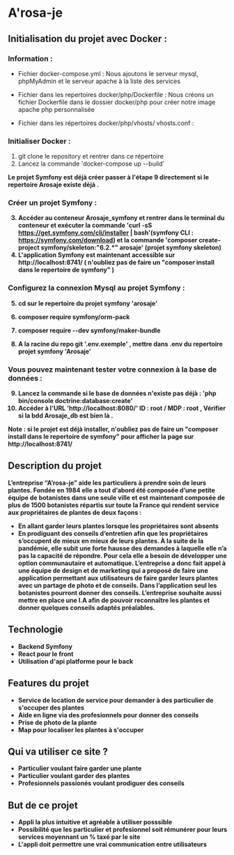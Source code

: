 
# A'rosa-je

## Initialisation du projet avec Docker : 

### Information : 

- Fichier docker-compose.yml : Nous ajoutons le serveur mysql, phpMyAdmin et le serveur apache à la liste des services

- Fichier dans les repertoires docker/php/Dockerfile : Nous créons un fichier Dockerfile dans le dossier docker/php pour créer notre image apache php personnalisée

- Fichier dans les répertoires docker/php/vhosts/ vhosts.conf :

### Initialiser Docker :

1. git clone le repository et rentrer dans ce répertoire
2. Lancez la commande 'docker-compose up --build'

<b>Le projet Symfony est déjà créer passer à l'étape 9 directement si le repertoire Arosaje existe déjà .<b>

### Créer un projet Symfony : 

3. Accéder au conteneur Arosaje_symfony et rentrer dans le terminal du conteneur et exécuter la commande
'curl -sS https://get.symfony.com/cli/installer | bash'(symfony CLI : https://symfony.com/download) et la commande 'composer create-project symfony/skeleton:"6.2.*" arosaje' (projet symfony skeleton)
4. L'application Symfony est maintenant accessible sur http://localhost:8741/ ( n'oubliez pas de faire un "composer install dans le repertoire de symfony" ) 

### Configurez la connexion Mysql au projet Symfony : 

5. cd sur le repertoire du projet symfony 'arosaje'
6. composer require symfony/orm-pack
7. composer require --dev symfony/maker-bundle

8. A la racine du repo git '.env.exemple' , mettre dans .env du repertoire projet symfony 'Arosaje'

### Vous pouvez maintenant tester votre connexion à la base de données :

9. Lancez la commande si le base de données n'existe pas déjà : 'php bin/console doctrine:database:create'
10. Accéder à l'URL 'http://localhost:8080/' ID : root / MDP : root , Vérifier si la bdd Arosaje_db est bien là .

Note : si le projet est déjà installer, n'oubliez pas de faire un "composer install dans le repertoire de symfony" pour afficher la page sur http://localhost:8741/


## Description du projet
L’entreprise “A’rosa-je” aide les particuliers à prendre soin de leurs plantes.
Fondée en 1984 elle a tout d’abord été composée d’une petite équipe de botanistes dans une seule ville et
est maintenant composée de plus de 1500 botanistes répartis sur toute la France qui rendent service aux
propriétaires de plantes de deux façons :
- En allant garder leurs plantes lorsque les propriétaires sont absents
- En prodiguant des conseils d’entretien afin que les propriétaires s’occupent de mieux en mieux de leurs
plantes.
À la suite de la pandémie, elle subit une forte hausse des demandes à laquelle elle n’a pas la capacité de
répondre. Pour cela elle a besoin de développer une option communautaire et automatique.
L’entreprise a donc fait appel à une équipe de design et de marketing qui a proposé de faire une application
permettant aux utilisateurs de faire garder leurs plantes avec un partage de photo et de conseils.
Dans l’application seul les botanistes pourront donner des conseils.
L’entreprise souhaite aussi mettre en place une I.A afin de pouvoir reconnaître les plantes et donner
quelques conseils adaptés préalables.

## Technologie

- Backend Symfony 
- React pour le front
- Utilisation d'api platforme pour le back
## Features du projet

- Service de location de service pour demander à des particulier de s'occuper des plantes
- Aide en ligne via des profesionnels pour donner des conseils
- Prise de photo de la plante
- Map pour localiser les plantes à s'occuper

## Qui va utiliser ce site ?
- Particulier voulant faire garder une plante
- Particulier voulant garder des plantes
- Profesionnels passionés voulant prodiguer des conseils

## But de ce projet 
- Appli la plus intuitive et agréable à utiliser posssible
- Possibilité que les particulier et profesionnel soit rémunérer pour leurs services moyennant un % taxé par le site 
- L'appli doit permettre une vrai communication entre utilisateurs
